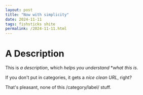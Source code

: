 ```yaml
---
layout: post
title: "Now with simplicity"
date: 2024-11-11
tags: fishsticks shite
permalink: /2024-11-11.html
---
```


# A Description

This is *a description*, which *helps you understand* **what this is*.

If you don't put in categories, it gets a *nice clean URL*, right?

That's pleasant, none of this /category/label/ stuff.
